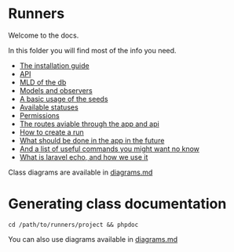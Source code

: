 # Runners

Welcome to the docs.

In this folder you will find most of the info you need.

- [The installation guide](install.md)
- [API](api.md)
- [MLD of the db](mdl.md)
- [Models and observers](models.md)
- [A basic usage of the seeds](seeds.md)
- [Available statuses](status.md)
- [Permissions](permissions.md)
- [The routes aviable through the app and api](routes.md)
- [How to create a run](runs.md)
- [What should be done in the app in the future](amelios.md)
- [And a list of useful commands you might want no know](useful_commands.md)
- [What is laravel echo, and how we use it](laravel_echo.md)

Class diagrams are available in [diagrams.md](diagrams.md)

# Generating class documentation
```
cd /path/to/runners/project && phpdoc
```

You can also use diagrams available in [diagrams.md](diagrams.md)